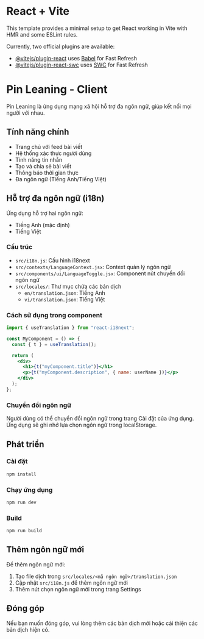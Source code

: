 # React + Vite

This template provides a minimal setup to get React working in Vite with HMR and some ESLint rules.

Currently, two official plugins are available:

- [@vitejs/plugin-react](https://github.com/vitejs/vite-plugin-react/blob/main/packages/plugin-react/README.md) uses [Babel](https://babeljs.io/) for Fast Refresh
- [@vitejs/plugin-react-swc](https://github.com/vitejs/vite-plugin-react-swc) uses [SWC](https://swc.rs/) for Fast Refresh

# Pin Leaning - Client

Pin Leaning là ứng dụng mạng xã hội hỗ trợ đa ngôn ngữ, giúp kết nối mọi người với nhau.

## Tính năng chính

- Trang chủ với feed bài viết
- Hệ thống xác thực người dùng
- Tính năng tin nhắn
- Tạo và chia sẻ bài viết
- Thông báo thời gian thực
- Đa ngôn ngữ (Tiếng Anh/Tiếng Việt)

## Hỗ trợ đa ngôn ngữ (i18n)

Ứng dụng hỗ trợ hai ngôn ngữ:

- Tiếng Anh (mặc định)
- Tiếng Việt

### Cấu trúc

- `src/i18n.js`: Cấu hình i18next
- `src/contexts/LanguageContext.jsx`: Context quản lý ngôn ngữ
- `src/components/ui/LanguageToggle.jsx`: Component nút chuyển đổi ngôn ngữ
- `src/locales/`: Thư mục chứa các bản dịch
  - `en/translation.json`: Tiếng Anh
  - `vi/translation.json`: Tiếng Việt

### Cách sử dụng trong component

```jsx
import { useTranslation } from "react-i18next";

const MyComponent = () => {
  const { t } = useTranslation();

  return (
    <div>
      <h1>{t("myComponent.title")}</h1>
      <p>{t("myComponent.description", { name: userName })}</p>
    </div>
  );
};
```

### Chuyển đổi ngôn ngữ

Người dùng có thể chuyển đổi ngôn ngữ trong trang Cài đặt của ứng dụng. Ứng dụng sẽ ghi nhớ lựa chọn ngôn ngữ trong localStorage.

## Phát triển

### Cài đặt

```bash
npm install
```

### Chạy ứng dụng

```bash
npm run dev
```

### Build

```bash
npm run build
```

## Thêm ngôn ngữ mới

Để thêm ngôn ngữ mới:

1. Tạo file dịch trong `src/locales/<mã ngôn ngữ>/translation.json`
2. Cập nhật `src/i18n.js` để thêm ngôn ngữ mới
3. Thêm nút chọn ngôn ngữ mới trong trang Settings

## Đóng góp

Nếu bạn muốn đóng góp, vui lòng thêm các bản dịch mới hoặc cải thiện các bản dịch hiện có.
